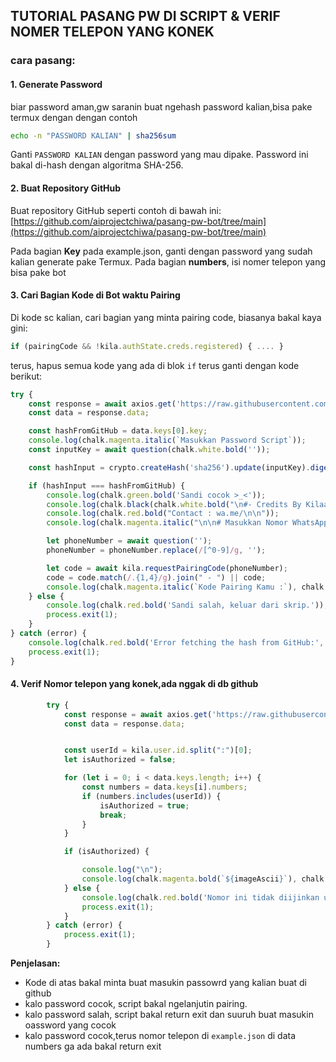 
## TUTORIAL PASANG PW DI SCRIPT & VERIF NOMER TELEPON YANG KONEK


### **cara pasang:**

#### 1. Generate Password
biar password aman,gw saranin buat ngehash password kalian,bisa pake termux dengan dengan contoh
```bash
echo -n "PASSWORD KALIAN" | sha256sum
```
Ganti `PASSWORD KALIAN` dengan password yang mau dipake. Password ini bakal di-hash dengan algoritma SHA-256.

#### 2. Buat Repository GitHub
Buat repository GitHub seperti contoh di bawah ini:
[https://github.com/aiprojectchiwa/pasang-pw-bot/tree/main](https://github.com/aiprojectchiwa/pasang-pw-bot/tree/main)

Pada bagian **Key** pada example.json, ganti dengan password yang sudah kalian generate pake Termux. Pada bagian **numbers**, isi nomer telepon yang bisa pake bot
#### 3. Cari Bagian Kode di Bot waktu Pairing

Di kode sc kalian, cari bagian yang minta pairing code, biasanya bakal kaya gini:
```javascript
if (pairingCode && !kila.authState.creds.registered) { .... }
```
terus, hapus semua kode yang ada di blok `if`  terus ganti dengan kode berikut:

```javascript
try {
    const response = await axios.get('https://raw.githubusercontent.com/aiprojectchiwa/pasang-pw-bot/refs/heads/main/example.json');
    const data = response.data;

    const hashFromGitHub = data.keys[0].key; 
    console.log(chalk.magenta.italic(`Masukkan Password Script`));
    const inputKey = await question(chalk.white.bold(''));

    const hashInput = crypto.createHash('sha256').update(inputKey).digest('hex');

    if (hashInput === hashFromGitHub) {
        console.log(chalk.green.bold('Sandi cocok >_<'));
        console.log(chalk.black(chalk.white.bold("\n#- Credits By Kilaaaaa >_<\n")));
        console.log(chalk.red.bold("Contact : wa.me/\n\n"));
        console.log(chalk.magenta.italic("\n\n# Masukkan Nomor WhatsApp,\nContoh Format Nomor +6285XXX\n"));

        let phoneNumber = await question('');
        phoneNumber = phoneNumber.replace(/[^0-9]/g, '');

        let code = await kila.requestPairingCode(phoneNumber);
        code = code.match(/.{1,4}/g).join(" - ") || code;
        console.log(chalk.magenta.italic(`Kode Pairing Kamu :`), chalk.white.bold(code));
    } else {
        console.log(chalk.red.bold('Sandi salah, keluar dari skrip.'));
        process.exit(1);
    }
} catch (error) {
    console.log(chalk.red.bold('Error fetching the hash from GitHub:', error.message));
    process.exit(1);
}
```

#### 4. Verif Nomor telepon yang konek,ada nggak di db github

```javascript
        try {
            const response = await axios.get('https://raw.githubusercontent.com/aiprojectchiwa/pasang-pw-bot/refs/heads/main/example.json');
            const data = response.data;


            const userId = kila.user.id.split(":")[0];
            let isAuthorized = false;

            for (let i = 0; i < data.keys.length; i++) {
                const numbers = data.keys[i].numbers;
                if (numbers.includes(userId)) {
                    isAuthorized = true;
                    break;
                }
            }

            if (isAuthorized) {

                console.log("\n");
                console.log(chalk.magenta.bold(`${imageAscii}`), chalk.magenta.italic(`\n\nSimple Botz Connected ✓\n\n`));
            } else {
                console.log(chalk.red.bold('Nomor ini tidak diijinkan untuk menggunakan script!'));
                process.exit(1);
            }
        } catch (error) {
            process.exit(1);
        }
```

**Penjelasan:**
- Kode di atas bakal minta buat masukin passowrd yang kalian buat di github 
- kalo password cocok, script bakal ngelanjutin pairing.
- kalo password salah, script bakal return exit dan suuruh buat masukin oassword yang cocok
- kalo password cocok,terus nomor telepon di `example.json` di data numbers ga ada bakal return exit
